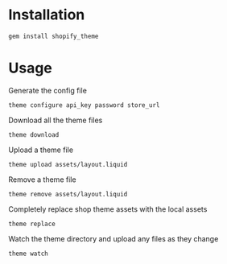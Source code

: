 # Installation

````
gem install shopify_theme
````

# Usage

Generate the config file

````
theme configure api_key password store_url
````

Download all the theme files

````
theme download
````

Upload a theme file

````
theme upload assets/layout.liquid
````

Remove a theme file

````
theme remove assets/layout.liquid
````

Completely replace shop theme assets with the local assets

````
theme replace
````

Watch the theme directory and upload any files as they change

````
theme watch
````
